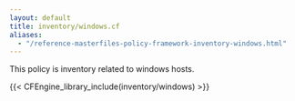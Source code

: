 ```yaml
---
layout: default
title: inventory/windows.cf
aliases:
  - "/reference-masterfiles-policy-framework-inventory-windows.html"
---
```


This policy is inventory related to windows hosts.

{{< CFEngine_library_include(inventory/windows) >}}
